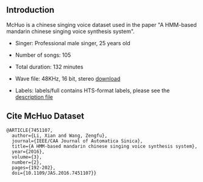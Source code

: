 ## Introduction

McHuo is a chinese singing voice dataset used in the paper "A HMM-based mandarin chinese singing voice synthesis system".

- Singer: Professional male singer, 25 years old
- Number of songs: 105
- Total duration: 132 minutes

- Wave file: 48KHz, 16 bit, stereo [download](https://drive.google.com/file/d/1fDQ6hgdP3wfosKHbdARAIfzTFY74UoJw/view?usp=share_link)
- Labels:  labels/full contains HTS-format labels, please see the [description file](/label_description.txt)






## Cite McHuo Dataset

```
@ARTICLE{7451107,
  author={Li, Xian and Wang, Zengfu},
  journal={IEEE/CAA Journal of Automatica Sinica}, 
  title={A HMM-based mandarin chinese singing voice synthesis system}, 
  year={2016},
  volume={3},
  number={2},
  pages={192-202},
  doi={10.1109/JAS.2016.7451107}}
```
